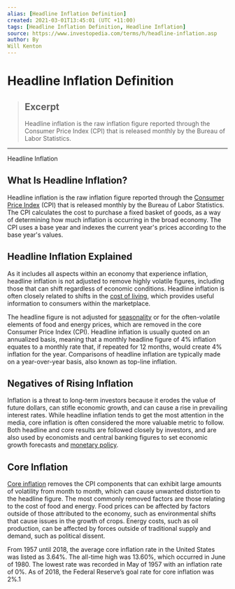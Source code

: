 ```yaml
---
alias: [Headline Inflation Definition]
created: 2021-03-01T13:45:01 (UTC +11:00)
tags: [Headline Inflation Definition, Headline Inflation]
source: https://www.investopedia.com/terms/h/headline-inflation.asp
author: By
Will Kenton
---
```


# Headline Inflation Definition

> ## Excerpt
> Headline inflation is the raw inflation figure reported through the Consumer Price Index (CPI) that is released monthly by the Bureau of Labor Statistics.

---

Headline Inflation
## What Is Headline Inflation?

Headline inflation is the raw inflation figure reported through the [Consumer Price Index](https://www.investopedia.com/terms/c/consumerpriceindex.asp) (CPI) that is released monthly by the Bureau of Labor Statistics. The CPI calculates the cost to purchase a fixed basket of goods, as a way of determining how much inflation is occurring in the broad economy. The CPI uses a base year and indexes the current year's prices according to the base year's values.

## Headline Inflation Explained

As it includes all aspects within an economy that experience inflation, headline inflation is not adjusted to remove highly volatile figures, including those that can shift regardless of economic conditions. Headline inflation is often closely related to shifts in the [cost of living](https://www.investopedia.com/terms/c/cost-of-living.asp), which provides useful information to consumers within the marketplace.

The headline figure is not adjusted for [seasonality](https://www.investopedia.com/terms/s/seasonality.asp) or for the often-volatile elements of food and energy prices, which are removed in the core Consumer Price Index (CPI). Headline inflation is usually quoted on an annualized basis, meaning that a monthly headline figure of 4% inflation equates to a monthly rate that, if repeated for 12 months, would create 4% inflation for the year. Comparisons of headline inflation are typically made on a year-over-year basis, also known as top-line inflation.

## Negatives of Rising Inflation

Inflation is a threat to long-term investors because it erodes the value of future dollars, can stifle economic growth, and can cause a rise in prevailing interest rates. While headline inflation tends to get the most attention in the media, core inflation is often considered the more valuable metric to follow. Both headline and core results are followed closely by investors, and are also used by economists and central banking figures to set economic growth forecasts and [monetary policy](https://www.investopedia.com/terms/m/monetarypolicy.asp).

## Core Inflation

[Core inflation](https://www.investopedia.com/terms/c/coreinflation.asp) removes the CPI components that can exhibit large amounts of volatility from month to month, which can cause unwanted distortion to the headline figure. The most commonly removed factors are those relating to the cost of food and energy. Food prices can be affected by factors outside of those attributed to the economy, such as environmental shifts that cause issues in the growth of crops. Energy costs, such as oil production, can be affected by forces outside of traditional supply and demand, such as political dissent.

From 1957 until 2018, the average core inflation rate in the United States was listed as 3.64%. The all-time high was 13.60%, which occurred in June of 1980. The lowest rate was recorded in May of 1957 with an inflation rate of 0%. As of 2018, the Federal Reserve’s goal rate for core inflation was 2%.1
